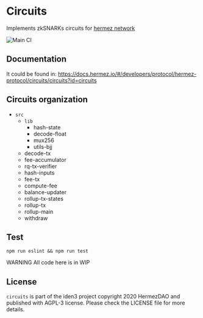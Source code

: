 # Circuits
Implements zkSNARKs circuits for [hermez network](https://hermez.io/)

![Main CI](https://github.com/hermeznetwork/circuits/workflows/Main%20CI/badge.svg)

## Documentation

It could be found in: https://docs.hermez.io/#/developers/protocol/hermez-protocol/circuits/circuits?id=circuits

## Circuits organization

- `src`
  - `lib`
    - hash-state
    - decode-float
    - mux256
    - utils-bjj
  - decode-tx
  - fee-accumulator
  - rq-tx-verifier
  - hash-inputs
  - fee-tx
  - compute-fee
  - balance-updater
  - rollup-tx-states
  - rollup-tx
  - rollup-main
  - withdraw

## Test
```
npm run eslint && npm run test
```

WARNING
All code here is in WIP

## License
`circuits` is part of the iden3 project copyright 2020 HermezDAO and published with AGPL-3 license. Please check the LICENSE file for more details.